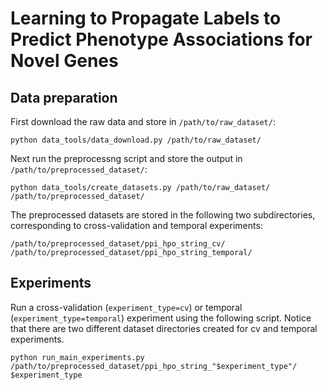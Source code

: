 # Learning to Propagate Labels to Predict Phenotype Associations for Novel Genes

## Data preparation
First download the raw data and store in `/path/to/raw_dataset/`:
```
python data_tools/data_download.py /path/to/raw_dataset/
```

Next run the preprocessng script and store the output in `/path/to/preprocessed_dataset/`:
```
python data_tools/create_datasets.py /path/to/raw_dataset/ /path/to/preprocessed_dataset/ 
```

The preprocessed datasets are stored in the following two subdirectories, corresponding to cross-validation and temporal experiments: 
```
/path/to/preprocessed_dataset/ppi_hpo_string_cv/
/path/to/preprocessed_dataset/ppi_hpo_string_temporal/
```

## Experiments
Run a cross-validation (`experiment_type=cv`) or temporal (`experiment_type=temporal`) experiment using the following script. Notice that there are two different dataset directories created for cv and temporal experiments.
```
python run_main_experiments.py /path/to/preprocessed_dataset/ppi_hpo_string_"$experiment_type"/ $experiment_type
```


